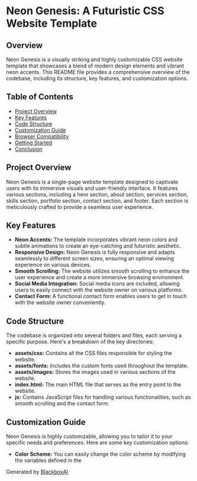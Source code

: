  # Neon Genesis: A Futuristic CSS Website Template

## Overview
Neon Genesis is a visually striking and highly customizable CSS website template that showcases a blend of modern design elements and vibrant neon accents. This README file provides a comprehensive overview of the codebase, including its structure, key features, and customization options.

## Table of Contents
- [Project Overview](#project-overview)
- [Key Features](#key-features)
- [Code Structure](#code-structure)
- [Customization Guide](#customization-guide)
- [Browser Compatibility](#browser-compatibility)
- [Getting Started](#getting-started)
- [Conclusion](#conclusion)

## Project Overview
Neon Genesis is a single-page website template designed to captivate users with its immersive visuals and user-friendly interface. It features various sections, including a hero section, about section, services section, skills section, portfolio section, contact section, and footer. Each section is meticulously crafted to provide a seamless user experience.

## Key Features
- **Neon Accents:** The template incorporates vibrant neon colors and subtle animations to create an eye-catching and futuristic aesthetic.
- **Responsive Design:** Neon Genesis is fully responsive and adapts seamlessly to different screen sizes, ensuring an optimal viewing experience on various devices.
- **Smooth Scrolling:** The website utilizes smooth scrolling to enhance the user experience and create a more immersive browsing environment.
- **Social Media Integration:** Social media icons are included, allowing users to easily connect with the website owner on various platforms.
- **Contact Form:** A functional contact form enables users to get in touch with the website owner conveniently.

## Code Structure
The codebase is organized into several folders and files, each serving a specific purpose. Here's a breakdown of the key directories:

- **assets/css:** Contains all the CSS files responsible for styling the website.
- **assets/fonts:** Includes the custom fonts used throughout the template.
- **assets/images:** Stores the images used in various sections of the website.
- **index.html:** The main HTML file that serves as the entry point to the website.
- **js:** Contains JavaScript files for handling various functionalities, such as smooth scrolling and the contact form.

## Customization Guide
Neon Genesis is highly customizable, allowing you to tailor it to your specific needs and preferences. Here are some key customization options:

- **Color Scheme:** You can easily change the color scheme by modifying the variables defined in the

Generated by [BlackboxAI](https://www.blackbox.ai)